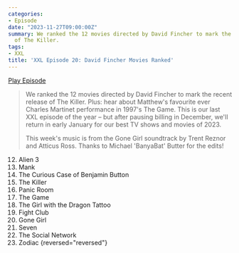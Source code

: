 ```yaml
---
categories:
- Episode
date: "2023-11-27T09:00:00Z"
summary: We ranked the 12 movies directed by David Fincher to mark the recent release
  of The Killer.
tags:
- XXL
title: 'XXL Episode 20: David Fincher Movies Ranked'
---
```


[Play Episode](https://www.patreon.com/posts/xxl-episode-20-93574427)
> We ranked the 12 movies directed by David Fincher to mark the recent release of The Killer. Plus: hear about Matthew's favourite ever Charles Martinet performance in 1997's The Game. This is our last XXL episode of the year – but after pausing billing in December, we'll return in early January for our best TV shows and movies of 2023.
> 
> This week's music is from the Gone Girl soundtrack by Trent Reznor and Atticus Ross. Thanks to Michael 'BanyaBat' Butter for the edits! 

12. Alien 3
11. Mank
10. The Curious Case of Benjamin Button
9. The Killer
8. Panic Room
7. The Game
6. The Girl with the Dragon Tattoo
5. Fight Club
4. Gone Girl
3. Seven
2. The Social Network
1. Zodiac
{reversed="reversed"}